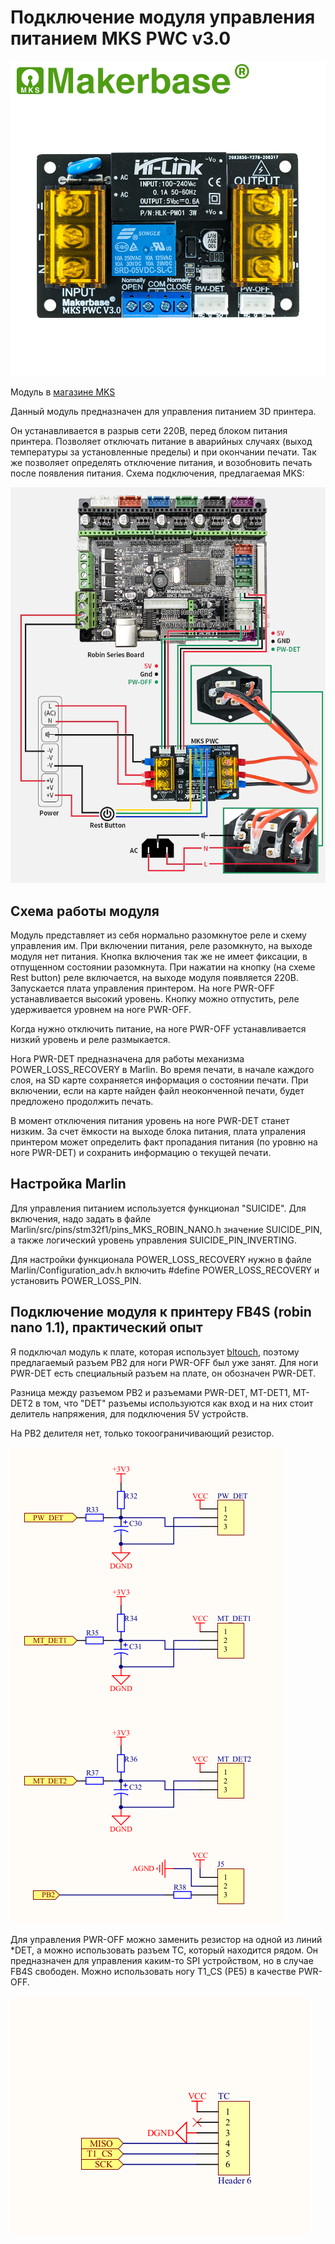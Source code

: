 # Подключение модуля управления питанием MKS PWC v3.0

![MKS PWC v3.0](./Makerbase-MKS-PWC.webp)

Модуль в [магазине MKS](https://aliexpress.ru/item/32853300039.html)

Данный модуль предназначен для управления питанием 3D принтера.

Он устанавливается в разрыв сети 220В, перед блоком питания принтера. Позволяет отключать питание в аварийных случаях (выход температуры за установленные пределы) и при окончании печати. Так же позволяет определять отключение питания, и возобновить печать после появления питания. Схема подключения, предлагаемая MKS:

![MKS PWC v3.0 connection](./mks_pwc_connection.webp)

## Схема работы модуля

Модуль представляет из себя нормально разомкнутое реле и схему управления им. При включении питания, реле разомкнуто, на выходе модуля нет питания. Кнопка включения так же не имеет фиксации, в отпущенном состоянии разомкнута. При нажатии на кнопку (на схеме Rest button) реле включается, на выходе модуля появляется 220В. Запускается плата управления принтером. На ноге PWR-OFF устанавливается высокий уровень. Кнопку можно отпустить, реле удерживается уровнем на ноге PWR-OFF.

Когда нужно отключить питание, на ноге PWR-OFF устанавливается низкий уровень и реле размыкается.

Нога PWR-DET предназначена для работы механизма POWER_LOSS_RECOVERY в Marlin. Во время печати, в начале каждого слоя, на SD карте сохраняется информация о состоянии печати. При включении, если на карте найден файл неоконченной печати, будет предложено продолжить печать.

В момент отключения питания уровень на ноге PWR-DET станет низким. За счет ёмкости на выходе блока питания, плата упраления принтером может определить факт пропадания питания (по уровню на ноге PWR-DET) и сохранить информацию о текущей печати.

## Настройка Marlin

Для управления питанием используется функционал "SUICIDE". Для включения, надо задать в файле Marlin/src/pins/stm32f1/pins_MKS_ROBIN_NANO.h значение SUICIDE_PIN, а также логический уровень управления SUICIDE_PIN_INVERTING.

Для настройки функционала POWER_LOSS_RECOVERY нужно в файле Marlin/Configuration_adv.h включить #define POWER_LOSS_RECOVERY и установить POWER_LOSS_PIN.

## Подключение модуля к принтеру FB4S (robin nano 1.1), практический опыт

Я подключал модуль к плате, которая использует [bltouch](../bltouch/readme.md), поэтому предлагаемый разъем PB2 для ноги PWR-OFF был уже занят. Для ноги PWR-DET есть специальный разъем на плате, он обозначен PWR-DET.

Разница между разъемом PB2 и разъемами PWR-DET, MT-DET1, MT-DET2 в том, что "DET" разъемы используются как вход и на них стоит делитель напряжения, для подключения 5V устройств.

На PB2 делителя нет, только токоограничивающий резистор.

![*DET pins](./det_pins.png)

Для управления PWR-OFF можно заменить резистор на одной из линий *DET, а можно использовать разъем TC, который находится рядом. Он предназначен для управления каким-то SPI устройством, но в случае FB4S свободен. Можно использовать ногу T1_CS (PE5) в качестве PWR-OFF.

![*DET pins](./tc_pin.png)
